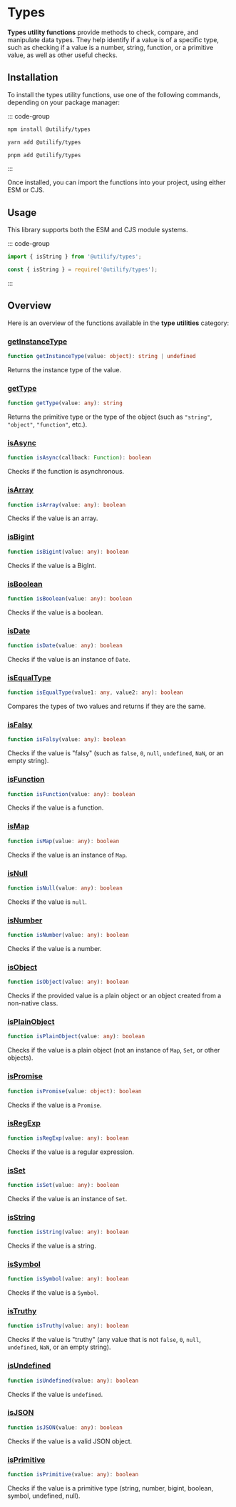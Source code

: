 # Types <Badge type="tip" text="1.0.0" />

**Types utility functions** provide methods to check, compare, and manipulate data types. They help identify if a value is of a specific type, such as checking if a value is a number, string, function, or a primitive value, as well as other useful checks.

## Installation

To install the types utility functions, use one of the following commands, depending on your package manager:

::: code-group
```bash [npm]
npm install @utilify/types
```

```bash [yarn]
yarn add @utilify/types
```

```bash [pnpm]
pnpm add @utilify/types
```
:::

Once installed, you can import the functions into your project, using either ESM or CJS.

## Usage

This library supports both the ESM and CJS module systems.

::: code-group

```typescript [esm]
import { isString } from '@utilify/types'; 
```

```javascript [cjs]
const { isString } = require('@utilify/types');  
```
:::

## Overview

Here is an overview of the functions available in the **type utilities** category:

### [getInstanceType](./getInstanceType.md)  
```typescript  
function getInstanceType(value: object): string | undefined 
```  
Returns the instance type of the value.

### [getType](./getType.md)  
```typescript  
function getType(value: any): string 
```  
Returns the primitive type or the type of the object (such as `"string"`, `"object"`, `"function"`, etc.).

### [isAsync](./isAsync.md)  
```typescript  
function isAsync(callback: Function): boolean
```  
Checks if the function is asynchronous.

### [isArray](./isArray.md)  
```typescript  
function isArray(value: any): boolean
```  
Checks if the value is an array.

### [isBigint](./isBigint.md)  
```typescript  
function isBigint(value: any): boolean  
```  
Checks if the value is a BigInt.

### [isBoolean](./isBoolean.md)  
```typescript  
function isBoolean(value: any): boolean  
```  
Checks if the value is a boolean.

### [isDate](./isDate.md)  
```typescript  
function isDate(value: any): boolean  
```  
Checks if the value is an instance of `Date`.

### [isEqualType](./isEqualType.md)  
```typescript  
function isEqualType(value1: any, value2: any): boolean  
```  
Compares the types of two values and returns if they are the same.

### [isFalsy](./isFalsy.md)  
```typescript  
function isFalsy(value: any): boolean  
```  
Checks if the value is "falsy" (such as `false`, `0`, `null`, `undefined`, `NaN`, or an empty string).

### [isFunction](./isFunction.md)  
```typescript  
function isFunction(value: any): boolean  
```  
Checks if the value is a function.

### [isMap](./isMap.md)  
```typescript  
function isMap(value: any): boolean  
```  
Checks if the value is an instance of `Map`.

### [isNull](./isNull.md)  
```typescript  
function isNull(value: any): boolean  
```  
Checks if the value is `null`.

### [isNumber](./isNumber.md)  
```typescript  
function isNumber(value: any): boolean  
```  
Checks if the value is a number.

### [isObject](./isObject.md)  
```typescript  
function isObject(value: any): boolean  
```  
Checks if the provided value is a plain object or an object created from a non-native class.

### [isPlainObject](./isPlainObject.md)  
```typescript  
function isPlainObject(value: any): boolean  
```  
Checks if the value is a plain object (not an instance of `Map`, `Set`, or other objects).

### [isPromise](./isPromise.md)  
```typescript  
function isPromise(value: object): boolean  
```  
Checks if the value is a `Promise`.

### [isRegExp](./isRegExp.md)  
```typescript  
function isRegExp(value: any): boolean  
```  
Checks if the value is a regular expression.

### [isSet](./isSet.md)  
```typescript  
function isSet(value: any): boolean  
```  
Checks if the value is an instance of `Set`.

### [isString](./isString.md)  
```typescript  
function isString(value: any): boolean  
```  
Checks if the value is a string.

### [isSymbol](./isSymbol.md)  
```typescript  
function isSymbol(value: any): boolean  
```  
Checks if the value is a `Symbol`.

### [isTruthy](./isTruthy.md)  
```typescript  
function isTruthy(value: any): boolean  
```  
Checks if the value is "truthy" (any value that is not `false`, `0`, `null`, `undefined`, `NaN`, or an empty string).

### [isUndefined](./isUndefined.md)  
```typescript  
function isUndefined(value: any): boolean  
```  
Checks if the value is `undefined`.

### [isJSON](./isJSON.md)  
```typescript  
function isJSON(value: any): boolean  
```  
Checks if the value is a valid JSON object.

### [isPrimitive](./isPrimitive.md)  
```typescript  
function isPrimitive(value: any): boolean  
```  
Checks if the value is a primitive type (string, number, bigint, boolean, symbol, undefined, null).